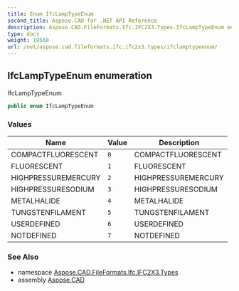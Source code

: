 ```yaml
---
title: Enum IfcLampTypeEnum
second_title: Aspose.CAD for .NET API Reference
description: Aspose.CAD.FileFormats.Ifc.IFC2X3.Types.IfcLampTypeEnum enum. IfcLampTypeEnum
type: docs
weight: 19560
url: /net/aspose.cad.fileformats.ifc.ifc2x3.types/ifclamptypeenum/
---
```

## IfcLampTypeEnum enumeration

IfcLampTypeEnum

```csharp
public enum IfcLampTypeEnum
```

### Values

| Name | Value | Description |
| --- | --- | --- |
| COMPACTFLUORESCENT | `0` | COMPACTFLUORESCENT |
| FLUORESCENT | `1` | FLUORESCENT |
| HIGHPRESSUREMERCURY | `2` | HIGHPRESSUREMERCURY |
| HIGHPRESSURESODIUM | `3` | HIGHPRESSURESODIUM |
| METALHALIDE | `4` | METALHALIDE |
| TUNGSTENFILAMENT | `5` | TUNGSTENFILAMENT |
| USERDEFINED | `6` | USERDEFINED |
| NOTDEFINED | `7` | NOTDEFINED |

### See Also

* namespace [Aspose.CAD.FileFormats.Ifc.IFC2X3.Types](../../aspose.cad.fileformats.ifc.ifc2x3.types/)
* assembly [Aspose.CAD](../../)


